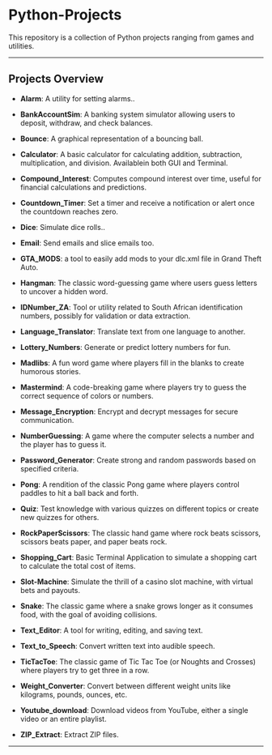 # Python-Projects

This repository is a collection of Python projects ranging from games and utilities.

---

## Projects Overview

- **Alarm**: A utility for setting alarms..

- **BankAccountSim**: A banking system simulator allowing users to deposit, withdraw, and check balances.

- **Bounce**: A graphical representation of a bouncing ball.

- **Calculator**: A basic calculator for calculating addition, subtraction, multiplication, and division. Availablein both GUI and Terminal.

- **Compound_Interest**: Computes compound interest over time, useful for financial calculations and predictions.

- **Countdown_Timer**: Set a timer and receive a notification or alert once the countdown reaches zero.

- **Dice**: Simulate dice rolls..

- **Email**: Send emails and slice emails too.

- **GTA_MODS**: a tool to easily add mods to your dlc.xml file in Grand Theft Auto.

- **Hangman**: The classic word-guessing game where users guess letters to uncover a hidden word.

- **IDNumber_ZA**: Tool or utility related to South African identification numbers, possibly for validation or data extraction.

- **Language_Translator**: Translate text from one language to another.

- **Lottery_Numbers**: Generate or predict lottery numbers for fun.

- **Madlibs**: A fun word game where players fill in the blanks to create humorous stories.

- **Mastermind**: A code-breaking game where players try to guess the correct sequence of colors or numbers.

- **Message_Encryption**: Encrypt and decrypt messages for secure communication.

- **NumberGuessing**: A game where the computer selects a number and the player has to guess it.

- **Password_Generator**: Create strong and random passwords based on specified criteria.

- **Pong**: A rendition of the classic Pong game where players control paddles to hit a ball back and forth.

- **Quiz**: Test knowledge with various quizzes on different topics or create new quizzes for others.

- **RockPaperScissors**: The classic hand game where rock beats scissors, scissors beats paper, and paper beats rock.

- **Shopping_Cart**: Basic Terminal Application to simulate a shopping cart to calculate the total cost of items.

- **Slot-Machine**: Simulate the thrill of a casino slot machine, with virtual bets and payouts.

- **Snake**: The classic game where a snake grows longer as it consumes food, with the goal of avoiding collisions.

- **Text_Editor**: A tool for writing, editing, and saving text.

- **Text_to_Speech**: Convert written text into audible speech.

- **TicTacToe**: The classic game of Tic Tac Toe (or Noughts and Crosses) where players try to get three in a row.

- **Weight_Converter**: Convert between different weight units like kilograms, pounds, ounces, etc.

- **Youtube_download**: Download videos from YouTube, either a single video or an entire playlist.

- **ZIP_Extract**: Extract ZIP files.

---
